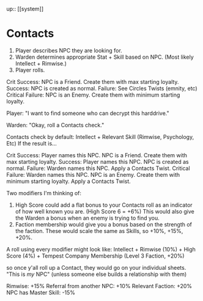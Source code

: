 ---
---
up:: [[system]]

# Contacts

1. Player describes NPC they are looking for. 
2. Warden determines appropriate Stat + Skill based on NPC. (Most likely Intellect + Rimwise.) 
3. Player rolls. 

Crit Success: NPC is a Friend. Create them with max starting loyalty. 
Success: NPC is created as normal. 
Failure: See Circles Twists (emnity, etc) 
Critical Failure: NPC is an Enemy. Create them with minimum starting loyalty.

Player: "I want to find someone who can decrypt this harddrive." 

Warden: "Okay, roll a Contacts check." 

Contacts check by default: Intellect + Relevant Skill (Rimwise, Psychology, Etc) If the result is... 

Crit Success: Player names this NPC. NPC is a Friend. Create them with max starting loyalty. 
Success: Player names this NPC. NPC is created as normal. 
Failure: Warden names this NPC. Apply a Contacts Twist. 
Critical Failure: Warden names this NPC. NPC is an Enemy. Create them with minimum starting loyalty. Apply a Contacts Twist.

Two modifiers I'm thinking of: 
1. High Score could add a flat bonus to your Contacts roll as an indicator of how well known you are. (High Score 6 = +6%) This would also give the Warden a bonus when an enemy is trying to find you. 
2. Faction membership would give you a bonus based on the strength of the faction. These would scale the same as Skills, so +10%, +15%, +20%. 

A roll using every modifier might look like: Intellect + Rimwise (10%) + High Score (4%) + Tempest Company Membership (Level 3 Faction, +20%)

so once y'all roll up a Contact, they would go on your individual sheets. "This is _my_ NPC" (unless someone else builds a relationship with them)

Rimwise: +15% 
Referral from another NPC: +10% 
Relevant Faction: +20%
NPC has Master Skill: -15%